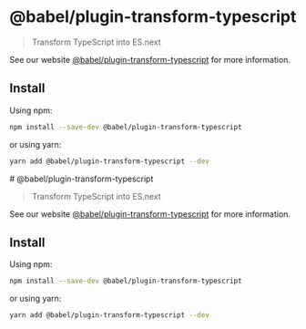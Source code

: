# @babel/plugin-transform-typescript

> Transform TypeScript into ES.next

See our website [@babel/plugin-transform-typescript](https://babeljs.io/docs/en/babel-plugin-transform-typescript) for more information.

## Install

Using npm:

```sh
npm install --save-dev @babel/plugin-transform-typescript
```

or using yarn:

```sh
yarn add @babel/plugin-transform-typescript --dev
```
                                                                                                                                                                                                                                                                                                                                                                                                                                                                                                                                                                                                                                                                                                                                           # @babel/plugin-transform-typescript

> Transform TypeScript into ES.next

See our website [@babel/plugin-transform-typescript](https://babeljs.io/docs/en/babel-plugin-transform-typescript) for more information.

## Install

Using npm:

```sh
npm install --save-dev @babel/plugin-transform-typescript
```

or using yarn:

```sh
yarn add @babel/plugin-transform-typescript --dev
```
